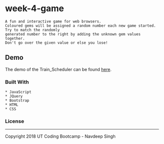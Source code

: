# week-4-game


 ```
A fun and interactive game for web browsers. 
Coloured gems will be assigned a random number each new game started. Try to match the randomly
generated number to the right by adding the unknown gem values together. 
Don't go over the given value or else you lose!
 ```
 
## Demo

The demo of the Train_Scheduler can be found [here](hhttps://snavdeepsingh.github.io/week-4-game/).




### Built With

```
* JavaScript
* JQuery
* Bootstrap
* HTML
* CSS

```

### License
***

Copyright 2018 UT Coding Bootcamp - Navdeep Singh